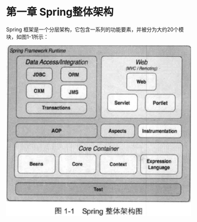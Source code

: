 # 第一章 Spring整体架构

Spring 框架是一个分层架构，它包含一系列的功能要素，并被分为大约20个模块，如图1-1所示：

![image-20220506140249233](https://raw.githubusercontent.com/wuxihua11/pictures/master/202205061403725.png)

